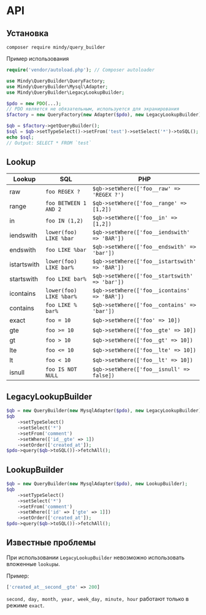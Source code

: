 # API

## Установка

```
composer require mindy/query_builder
```

Пример использования

```php
require('vendor/autoload.php'); // Composer autoloader

use Mindy\QueryBuilder\QueryFactory;
use Mindy\QueryBuilder\Mysql\Adapter;
use Mindy\QueryBuilder\LegacyLookupBuilder;

$pdo = new PDO(...);
// PDO является не обязательным, используется для экранирования
$factory = new QueryFactory(new Adapter($pdo), new LegacyLookupBuilder);

$qb = $factory->getQueryBuilder();
$sql = $qb->setTypeSelect()->setFrom('test')->setSelect('*')->toSQL();
echo $sql;
// Output: SELECT * FROM `test`
```

## Lookup

| Lookup | SQL | PHP |
|-----|----|----|
| raw | ```foo REGEX ?``` | ```$qb->setWhere(['foo__raw' => 'REGEX ?')``` |
| range | ```foo BETWEEN 1 AND 2``` | ```$qb->setWhere(['foo__range' => [1,2])``` |
| in | ```foo IN (1,2)``` | ```$qb->setWhere(['foo__in' => [1,2])``` |
| iendswith | ```lower(foo) LIKE %bar``` | ```$qb->setWhere(['foo__iendswith' => 'BAR'])``` |
| endswith | ```foo LIKE %bar``` | ```$qb->setWhere(['foo__endswith' => 'bar'])``` |
| istartswith | ```lower(foo) LIKE bar%``` | ```$qb->setWhere(['foo__istartswith' => 'BAR'])``` |
| startswith | ```foo LIKE bar%``` | ```$qb->setWhere(['foo__startswith' => 'bar'])``` |
| icontains | ```lower(foo) LIKE %bar%``` | ```$qb->setWhere(['foo__icontains' => 'BAR'])``` |
| contains | ```foo LIKE % bar%``` | ```$qb->setWhere(['foo__contains' => 'bar'])``` |
| exact | ```foo = 10``` | ```$qb->setWhere(['foo' => 10])``` |
| gte | ```foo >= 10``` | ```$qb->setWhere(['foo__gte' => 10])``` |
| gt | ```foo > 10``` | ```$qb->setWhere(['foo__gt' => 10])``` |
| lte | ```foo <= 10``` | ```$qb->setWhere(['foo__lte' => 10])``` |
| lt | ```foo < 10``` | ```$qb->setWhere(['foo__lt' => 10])``` |
| isnull | ```foo IS NOT NULL``` | ```$qb->setWhere(['foo__isnull' => false])``` |

## LegacyLookupBuilder

```php
$qb = new QueryBuilder(new MysqlAdapter($pdo), new LegacyLookupBuilder);
$qb
	->setTypeSelect()
	->setSelect('*')
	->setFrom('comment')
	->setWhere(['id__gte' => 1])
	->setOrder(['created_at']);
$pdo->query($qb->toSQL())->fetchAll();
```

## LookupBuilder

```php
$qb = new QueryBuilder(new MysqlAdapter($pdo), new LookupBuilder);
$qb
	->setTypeSelect()
	->setSelect('*')
	->setFrom('comment')
	->setWhere(['id' => ['gte' => 1]])
	->setOrder(['created_at']);
$pdo->query($qb->toSQL())->fetchAll();
```

## Известные проблемы

При использовании `LegacyLookupBuilder` невозможно использовать вложенные `lookup`ы. 

Пример:

```php
['created_at__second__gte' => 200]
```

`second, day, month, year, week_day, minute, hour` работают только в режиме `exact`.